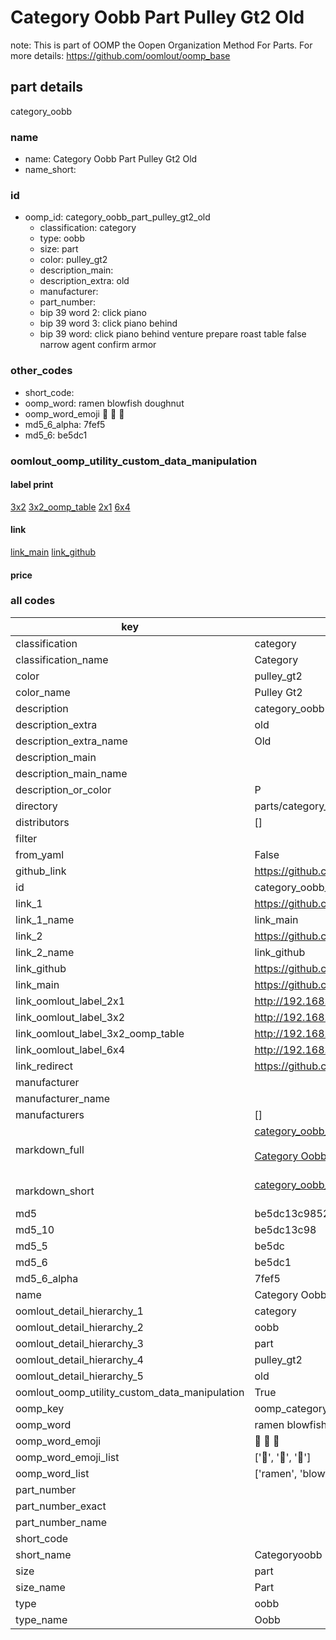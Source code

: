 # Category Oobb Part Pulley Gt2 Old  

note: This is part of OOMP the Oopen Organization Method For Parts. For more details: https://github.com/oomlout/oomp_base

##  part details
  



category_oobb



### name
* name: Category Oobb Part Pulley Gt2 Old
* name_short: 
### id
* oomp_id: category_oobb_part_pulley_gt2_old
  * classification: category
  * type: oobb
  * size: part
  * color: pulley_gt2
  * description_main: 
  * description_extra: old
  * manufacturer: 
  * part_number: 
  * bip 39 word 2: click piano
  * bip 39 word 3: click piano behind
  * bip 39 word: click piano behind venture prepare roast table false narrow agent confirm armor

### other_codes
* short_code: 
* oomp_word: ramen blowfish doughnut
* oomp_word_emoji :ramen: :blowfish: :doughnut:
* md5_6_alpha: 7fef5
* md5_6: be5dc1






### oomlout_oomp_utility_custom_data_manipulation
#### label print
[3x2](http://192.168.1.245:1112/?label=oomp%207fef5)
[3x2_oomp_table](http://192.168.1.108:1112/?label=oomp%207fef5)
[2x1](http://192.168.1.242:1112/?label=oomp%207fef5)
[6x4](http://192.168.1.55:1112/?label=oomp%207fef5)    

#### link

[link_main](https://github.com/oomlout/oomlout_oomp_version_1_messy/tree/main/parts/category_oobb_part_pulley_gt2_old) [link_github](https://github.com/oomlout/oomlout_oomp_version_1_messy/tree/main/parts/category_oobb_part_pulley_gt2_old)                             

#### price







### all codes 
| key | value |  
| --- | --- |  
| classification | category |  
| classification_name | Category |  
| color | pulley_gt2 |  
| color_name | Pulley Gt2 |  
| description | category_oobb |  
| description_extra | old |  
| description_extra_name | Old |  
| description_main |  |  
| description_main_name |  |  
| description_or_color | P  |  
| directory | parts/category_oobb_part_pulley_gt2_old |  
| distributors | [] |  
| filter |  |  
| from_yaml | False |  
| github_link | https://github.com/oomlout/oomlout_oomp_part_src/tree/main/parts/category_oobb_part_pulley_gt2_old |  
| id | category_oobb_part_pulley_gt2_old |  
| link_1 | https://github.com/oomlout/oomlout_oomp_version_1_messy/tree/main/parts/category_oobb_part_pulley_gt2_old |  
| link_1_name | link_main |  
| link_2 | https://github.com/oomlout/oomlout_oomp_version_1_messy/tree/main/parts/category_oobb_part_pulley_gt2_old |  
| link_2_name | link_github |  
| link_github | https://github.com/oomlout/oomlout_oomp_version_1_messy/tree/main/parts/category_oobb_part_pulley_gt2_old |  
| link_main | https://github.com/oomlout/oomlout_oomp_version_1_messy/tree/main/parts/category_oobb_part_pulley_gt2_old |  
| link_oomlout_label_2x1 | http://192.168.1.242:1112/?label=oomp%207fef5 |  
| link_oomlout_label_3x2 | http://192.168.1.245:1112/?label=oomp%207fef5 |  
| link_oomlout_label_3x2_oomp_table | http://192.168.1.108:1112/?label=oomp%207fef5 |  
| link_oomlout_label_6x4 | http://192.168.1.55:1112/?label=oomp%207fef5 |  
| link_redirect | https://github.com/oomlout/oomlout_oomp_version_1_messy/tree/main/parts/category_oobb_part_pulley_gt2_old |  
| manufacturer |  |  
| manufacturer_name |  |  
| manufacturers | [] |  
| markdown_full | [category_oobb_part_pulley_gt2_old](none)<br>[](none)<br>[Category Oobb Part Pulley Gt2 Old](none)<br><br> |  
| markdown_short | [category_oobb_part_pulley_gt2_old](none)<br><br> |  
| md5 | be5dc13c98525b9eec54ff2429290155 |  
| md5_10 | be5dc13c98 |  
| md5_5 | be5dc |  
| md5_6 | be5dc1 |  
| md5_6_alpha | 7fef5 |  
| name | Category Oobb Part Pulley Gt2 Old |  
| oomlout_detail_hierarchy_1 | category |  
| oomlout_detail_hierarchy_2 | oobb |  
| oomlout_detail_hierarchy_3 | part |  
| oomlout_detail_hierarchy_4 | pulley_gt2 |  
| oomlout_detail_hierarchy_5 | old |  
| oomlout_oomp_utility_custom_data_manipulation | True |  
| oomp_key | oomp_category_oobb_part_pulley_gt2_old |  
| oomp_word | ramen blowfish doughnut |  
| oomp_word_emoji | :ramen: :blowfish: :doughnut: |  
| oomp_word_emoji_list | [':ramen:', ':blowfish:', ':doughnut:'] |  
| oomp_word_list | ['ramen', 'blowfish', 'doughnut'] |  
| part_number |  |  
| part_number_exact |  |  
| part_number_name |  |  
| short_code |  |  
| short_name | Categoryoobb |  
| size | part |  
| size_name | Part |  
| type | oobb |  
| type_name | Oobb |  
